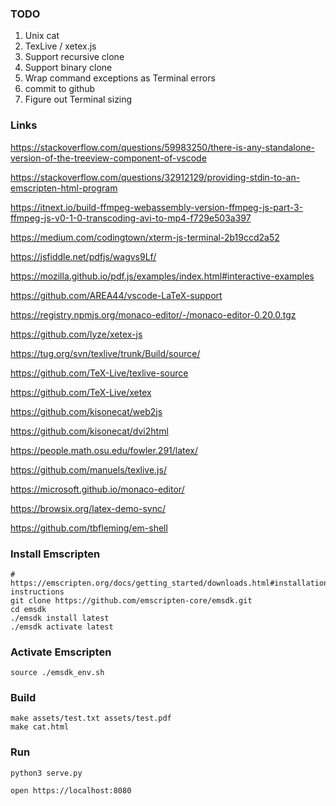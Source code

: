 ### TODO
1. Unix cat
2. TexLive / xetex.js
3. Support recursive clone
4. Support binary clone
5. Wrap command exceptions as Terminal errors
6. commit to github
7. Figure out Terminal sizing

### Links
https://stackoverflow.com/questions/59983250/there-is-any-standalone-version-of-the-treeview-component-of-vscode

https://stackoverflow.com/questions/32912129/providing-stdin-to-an-emscripten-html-program

https://itnext.io/build-ffmpeg-webassembly-version-ffmpeg-js-part-3-ffmpeg-js-v0-1-0-transcoding-avi-to-mp4-f729e503a397

https://medium.com/codingtown/xterm-js-terminal-2b19ccd2a52

https://jsfiddle.net/pdfjs/wagvs9Lf/

https://mozilla.github.io/pdf.js/examples/index.html#interactive-examples

https://github.com/AREA44/vscode-LaTeX-support

https://registry.npmjs.org/monaco-editor/-/monaco-editor-0.20.0.tgz

https://github.com/lyze/xetex-js

https://tug.org/svn/texlive/trunk/Build/source/

https://github.com/TeX-Live/texlive-source

https://github.com/TeX-Live/xetex

https://github.com/kisonecat/web2js

https://github.com/kisonecat/dvi2html

https://people.math.osu.edu/fowler.291/latex/

https://github.com/manuels/texlive.js/

https://microsoft.github.io/monaco-editor/

https://browsix.org/latex-demo-sync/

https://github.com/tbfleming/em-shell

### Install Emscripten
```shell
# https://emscripten.org/docs/getting_started/downloads.html#installation-instructions 
git clone https://github.com/emscripten-core/emsdk.git
cd emsdk
./emsdk install latest
./emsdk activate latest
```

### Activate Emscripten
```shell
source ./emsdk_env.sh
```

### Build
```shell
make assets/test.txt assets/test.pdf
make cat.html
```

### Run
```shell
python3 serve.py

open https://localhost:8080
```

